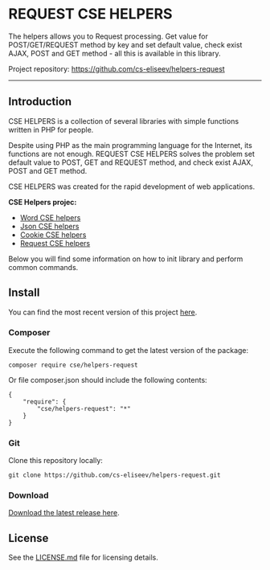 REQUEST CSE HELPERS
=======

The helpers allows you to Request processing. Get value for POST/GET/REQUEST method by key and set default value, check exist AJAX, POST and GET method - all this is available in this library.

Project repository: https://github.com/cs-eliseev/helpers-request

***

## Introduction

CSE HELPERS is a collection of several libraries with simple functions written in PHP for people.

Despite using PHP as the main programming language for the Internet, its functions are not enough. REQUEST CSE HELPERS solves the problem set default value to POST, GET and REQUEST method, and check exist AJAX, POST and GET method.

CSE HELPERS was created for the rapid development of web applications.

**CSE Helpers projec:**
* [Word CSE helpers](https://github.com/cs-eliseev/helpers-word)
* [Json CSE helpers](https://github.com/cs-eliseev/helpers-json)
* [Cookie CSE helpers](https://github.com/cs-eliseev/helpers-cookie)
* [Request CSE helpers](https://github.com/cs-eliseev/helpers-request)

Below you will find some information on how to init library and perform common commands.

## Install

You can find the most recent version of this project [here](https://github.com/cs-eliseev/helpers-request).

### Composer

Execute the following command to get the latest version of the package:
```
composer require cse/helpers-request
```

Or file composer.json should include the following contents:
```
{
    "require": {
        "cse/helpers-request": "*"
    }
}
```

### Git

Clone this repository locally:
```
git clone https://github.com/cs-eliseev/helpers-request.git
```

### Download

[Download the latest release here](https://github.com/cs-eliseev/helpers-request/archive/master.zip).


## License

See the [LICENSE.md](https://github.com/cs-eliseev/helpers-request/blob/master/LICENSE.md) file for licensing details.